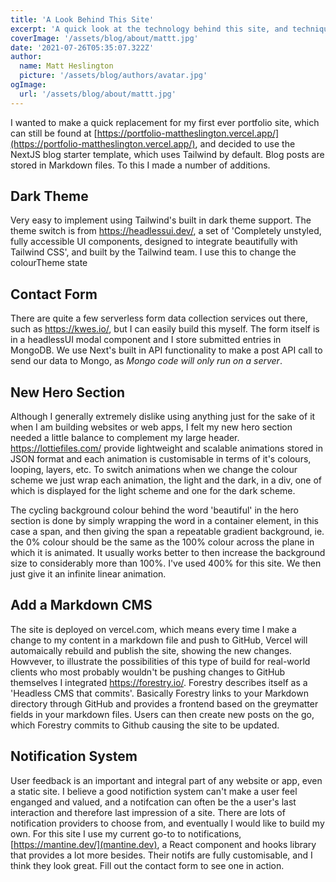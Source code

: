 ```yaml
---
title: 'A Look Behind This Site'
excerpt: 'A quick look at the technology behind this site, and techniques I used to build it.'
coverImage: '/assets/blog/about/mattt.jpg'
date: '2021-07-26T05:35:07.322Z'
author:
  name: Matt Heslington
  picture: '/assets/blog/authors/avatar.jpg'
ogImage:
  url: '/assets/blog/about/mattt.jpg'
---
```


I wanted to make a quick replacement for my first ever portfolio site, which can still be found at [https://portfolio-mattheslington.vercel.app/](https://portfolio-mattheslington.vercel.app/), and decided to use the NextJS blog starter template, which uses Tailwind by default. Blog posts are stored in Markdown files. To this I made a number of additions.

## Dark Theme

Very easy to implement using Tailwind's built in dark theme support. The theme switch is from https://headlessui.dev/, a set of 'Completely unstyled, fully accessible UI components, designed to integrate beautifully with Tailwind CSS', and built by the Tailwind team. I use this to change the colourTheme state

## Contact Form

There are quite a few serverless form data collection services out there, such as https://kwes.io/, but I can easily build this myself. The form itself is in a headlessUI modal component and I store submitted entries in MongoDB. We use Next's built in API functionality to make a post API call to send our data to Mongo, as *Mongo code will only run on a server*.

## New Hero Section
Although I generally extremely dislike using anything just for the sake of it when I am building websites or web apps, I felt my new hero section needed a little balance to complement my large header. https://lottiefiles.com/ provide lightweight and scalable animations stored in JSON format and each animation is customisable in terms of it's colours, looping, layers, etc. To switch animations when we change the colour scheme we just wrap each animation, the light and the dark, in a div, one of which is displayed for the light scheme and one for the dark scheme.

The cycling background colour behind the word 'beautiful' in the hero section is done by simply wrapping the word in a container element, in this case a span, and then giving the span a repeatable gradient background, ie. the 0% colour should be the same as the 100% colour across the plane in which it is animated. It usually works better to then increase the background size to considerably more than 100%. I've used 400% for this site. We then just give it an infinite linear animation.

## Add a Markdown CMS
The site is deployed on vercel.com, which means every time I make a change to my content in a markdown file and push to GitHub, Vercel will automaically rebuild and publish the site, showing the new changes. Howvever, to illustrate the possibilities of this type of build for real-world clients who most probably wouldn't be pushing changes to GitHub themselves I integrated https://forestry.io/. Forestry describes itself as a 'Headless CMS that commits'. Basically Forestry links to your Markdown directory through GitHub and provides a frontend based on the greymatter fields in your markdown files. Users can then create new posts on the go, which Forestry commits to Github causing the site to be updated.


## Notification System
User feedback is an important and integral part of any website or app, even a static site. I believe a good notifiction system can't make a user feel enganged and valued, and a notifcation can often be the a user's last interaction and therefore last impression of a site. There are lots of notification providers to choose from, and eventually I would like to build my own. For this site I use my current go-to to notifications, [https://mantine.dev/](mantine.dev), a React component and hooks library that provides a lot more besides. Their notifs are fully customisable, and I think they look great. Fill out the contact form to see one in action.


